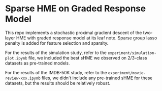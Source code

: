 # Sparse HME on Graded Response Model

This repo implements a stochastic proximal gradient descent of the two-layer HME with graded response model at its leaf note. Sparse group lasso penalty is added for feature selection and sparsity.

For the results of the simulation study, refer to the `experiment/simulation-plot.ipynb` file, we included the best sHME we observed on 2/3-class datasets as pre-trained models.

For the results of the IMDB-50K study, refer to the `experiment/movie-review-xxx.ipynb` files, we didn't include any pre-trained sHME for these datasets, but the results should be relatively robust. 
